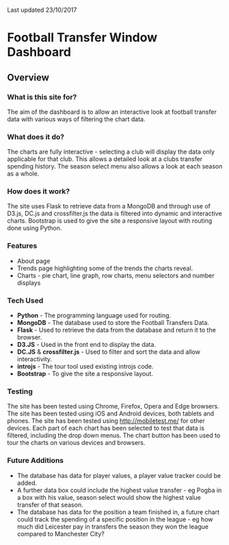 Last updated 23/10/2017

# Football Transfer Window Dashboard

## Overview

### What is this site for?
The aim of the dashboard is to allow an interactive look at football transfer data with various ways of filtering the chart data.

### What does it do?
The charts are fully interactive - selecting a club will display the data only applicable for that club. This allows a detailed look 
at a clubs transfer spending history. 
The season select menu also allows a look at each season as a whole. 

### How does it work?
The site uses Flask to retrieve data from a MongoDB and through use of D3.js, DC.js and crossfilter.js the data is filtered into dynamic and interactive charts.
  Bootstrap is used to give the site a responsive layout with routing done using Python.

### Features
- About page
- Trends page highlighting some of the trends the charts reveal.
- Charts - pie chart, line graph, row charts, menu selectors and number displays

### Tech Used
- **Python** - The programming language used for routing.
- **MongoDB** - The database used to store the Football Transfers Data.
- **Flask** - Used to retrieve the data from the database and return it to the browser.
- **D3.JS** - Used in the front end to display the data.
- **DC.JS** & **crossfilter.js** - Used to filter and sort the data and allow interactivity.
- **introjs** - The tour tool used existing introjs code.
- **Bootstrap** - To give the site a responsive layout.

### Testing
The site has been tested using Chrome, Firefox, Opera and Edge browsers.
The site has been tested using iOS and Android devices, both tablets and phones. 
The site has been tested using http://mobiletest.me/ for other devices. 
Each part of each chart has been selected to test that data is filtered, including the drop down menus.
The chart button has been used to tour the charts on various devices and browsers.

### Future Additions
- The database has data for player values, a player value tracker could be added. 
- A further data box could include the highest value transfer - eg Pogba in a box with his value, season select would show
the highest value transfer of that season. 
- The database has data for the position a team finished in, a future chart could track the spending of a specific position 
in the league - eg how much did Leicester pay in transfers the season they won the league compared to Manchester City?